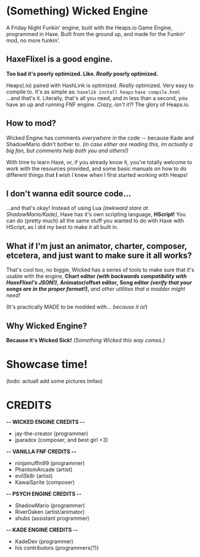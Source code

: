 # (Something) Wicked Engine
A Friday Night Funkin' engine, built with the Heaps.io Game Engine, programmed in Haxe. Built from the ground up, and made for the Funkin' mod, no more funkin'.

## HaxeFlixel is a good engine.
**Too bad it's poorly optimized. Like. *Really* poorly optimized.**

Heaps(.io) paired with HashLink is optimized. *Really* optimized. Very easy to compile to. It's as simple as:
`haxelib install heaps`
`haxe compile.hxml`
...and that's it. Literally, that's all you need, and in less than a second, you have an up and running FNF engine.
*Crazy, isn't it?!* The glory of Heaps.io.

## How to mod?
Wicked Engine has comments *everywhere* in the code -- because Kade and ShadowMario didn't bother to.
*(in case either are reading this, im actually a big fan, but comments help both you and others!)*

With time to learn Haxe, or, if you already know it, you're totally welcome to work with the resources provided, and some basic manuals on how to do different things that **I** wish I knew when I first started working with Heaps!

## I don't wanna edit source code...

...and that's okay! Instead of using Lua *(awkward stare at ShadowMario/Kade)*, Haxe has it's own scripting language, **HScript!**
You can do (pretty much) all the same stuff you wanted to do with Haxe with HScript, as I did my best to make it all built in.

## What if I'm just an animator, charter, composer, etcetera, and just want to make sure it all works?

That's cool too, no biggie, Wicked has a series of tools to make sure that it's usable with the engine,
**Chart editor *(with backwards compatibility with HaxeFlixel's JSON!)*,**
**Animator/offset editor,**
**Song editor *(verify that your songs are in the proper format!)*,**
*and other utilities that a modder might need!*

(It's practically MADE to be modded with... *because it is!*)

## Why Wicked Engine?

**Because it's Wicked Sick!**
*(Something Wicked this way comes.)*

# Showcase time!
(todo: actuall add some pictures lmfao)

# CREDITS

**-- WICKED ENGINE CREDITS --**
- jay-the-creator (programmer)
- jparadox (composer, and best girl <3)

**-- VANILLA FNF CREDITS --**
- ninjamuffin99 (programmer)
- PhantomArcade (artist)
- evilSk8r (artist)
- KawaiSprite (composer)

**-- PSYCH ENGINE CREDITS --**
- ShadowMario (programmer)
- RiverOaken (artist/animator)
- shubs (assistant programmer)

**-- KADE ENGINE CREDITS --**
- KadeDev (programmer)
- his contributors (programmers(?))
